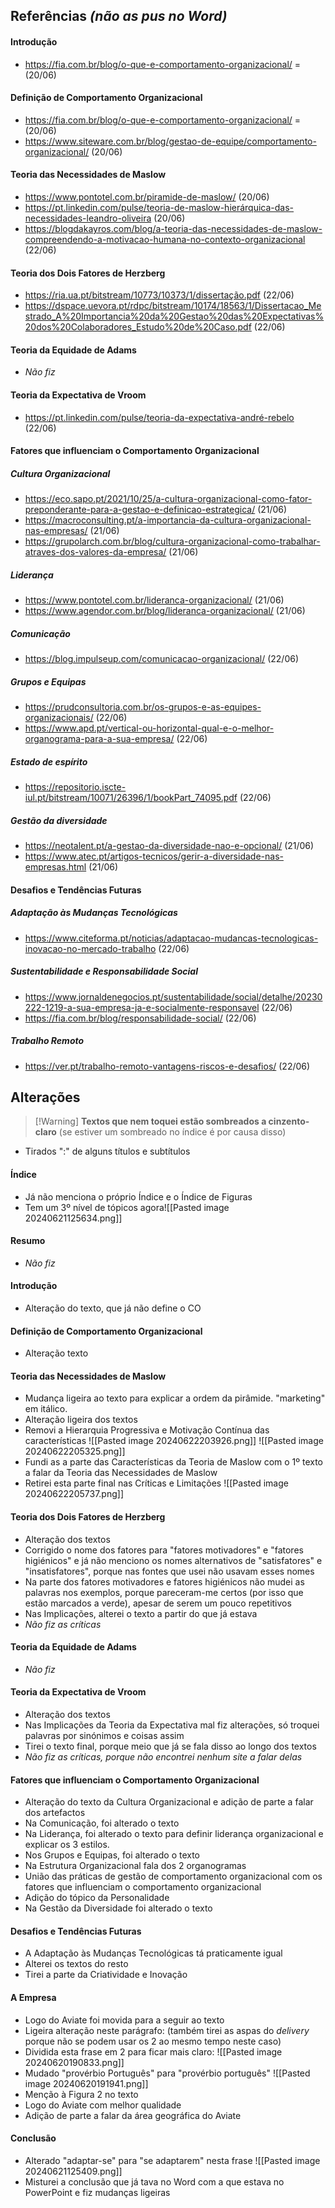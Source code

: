 ## Referências *(não as pus no Word)*
#### Introdução
- https://fia.com.br/blog/o-que-e-comportamento-organizacional/ = (20/06)
#### Definição de Comportamento Organizacional
- https://fia.com.br/blog/o-que-e-comportamento-organizacional/ = (20/06)
- https://www.siteware.com.br/blog/gestao-de-equipe/comportamento-organizacional/ (20/06)
#### Teoria das Necessidades de Maslow
- https://www.pontotel.com.br/piramide-de-maslow/ (20/06)
- https://pt.linkedin.com/pulse/teoria-de-maslow-hierárquica-das-necessidades-leandro-oliveira (20/06)
- https://blogdakayros.com/blog/a-teoria-das-necessidades-de-maslow-compreendendo-a-motivacao-humana-no-contexto-organizacional (22/06)
#### Teoria dos Dois Fatores de Herzberg
- https://ria.ua.pt/bitstream/10773/10373/1/dissertação.pdf (22/06)
- https://dspace.uevora.pt/rdpc/bitstream/10174/18563/1/Dissertacao_Mestrado_A%20Importancia%20da%20Gestao%20das%20Expectativas%20dos%20Colaboradores_Estudo%20de%20Caso.pdf (22/06)

#### Teoria da Equidade de Adams
- *Não fiz*

#### Teoria da Expectativa de Vroom
- https://pt.linkedin.com/pulse/teoria-da-expectativa-andré-rebelo (22/06)

#### Fatores que influenciam o Comportamento Organizacional
##### Cultura Organizacional
- https://eco.sapo.pt/2021/10/25/a-cultura-organizacional-como-fator-preponderante-para-a-gestao-e-definicao-estrategica/ (21/06)
- https://macroconsulting.pt/a-importancia-da-cultura-organizacional-nas-empresas/ (21/06)
- https://grupolarch.com.br/blog/cultura-organizacional-como-trabalhar-atraves-dos-valores-da-empresa/ (21/06)
##### Liderança
- https://www.pontotel.com.br/lideranca-organizacional/ (21/06)
- https://www.agendor.com.br/blog/lideranca-organizacional/ (21/06)
##### Comunicação
- https://blog.impulseup.com/comunicacao-organizacional/ (22/06)
##### Grupos e Equipas
- https://prudconsultoria.com.br/os-grupos-e-as-equipes-organizacionais/ (22/06)
- https://www.apd.pt/vertical-ou-horizontal-qual-e-o-melhor-organograma-para-a-sua-empresa/ (22/06)
##### Estado de espírito
- https://repositorio.iscte-iul.pt/bitstream/10071/26396/1/bookPart_74095.pdf (22/06)
##### Gestão da diversidade
- https://neotalent.pt/a-gestao-da-diversidade-nao-e-opcional/ (21/06)
- https://www.atec.pt/artigos-tecnicos/gerir-a-diversidade-nas-empresas.html (21/06)

#### Desafios e Tendências Futuras
##### Adaptação às Mudanças Tecnológicas
- https://www.citeforma.pt/noticias/adaptacao-mudancas-tecnologicas-inovacao-no-mercado-trabalho (22/06)
##### Sustentabilidade e Responsabilidade Social
- https://www.jornaldenegocios.pt/sustentabilidade/social/detalhe/20230222-1219-a-sua-empresa-ja-e-socialmente-responsavel (22/06)
- https://fia.com.br/blog/responsabilidade-social/ (22/06)
##### Trabalho Remoto
- https://ver.pt/trabalho-remoto-vantagens-riscos-e-desafios/ (22/06)

## Alterações
>[!Warning] **Textos que nem toquei estão sombreados a cinzento-claro** (se estiver um sombreado no índice é por causa disso)

- Tirados ":" de alguns títulos e subtítulos
#### Índice
- Já não menciona o próprio Índice e o Índice de Figuras
- Tem um 3º nível de tópicos agora![[Pasted image 20240621125634.png]]
#### Resumo
- *Não fiz*
#### Introdução
- Alteração do texto, que já não define o CO
#### Definição de Comportamento Organizacional
- Alteração texto
#### Teoria das Necessidades de Maslow
- Mudança ligeira ao texto para explicar a ordem da pirâmide. "marketing" em itálico. 
- Alteração ligeira dos textos
- Removi a Hierarquia Progressiva e Motivação Contínua das características
  ![[Pasted image 20240622203926.png]] ![[Pasted image 20240622205325.png]]
- Fundi as a parte das Características da Teoria de Maslow com o 1º texto a falar da Teoria das Necessidades de Maslow
- Retirei esta parte final nas Críticas e Limitações
  ![[Pasted image 20240622205737.png]]
#### Teoria dos Dois Fatores de Herzberg
- Alteração dos textos
- Corrigido o nome dos fatores para "fatores motivadores" e "fatores higiénicos" e já não menciono os nomes alternativos de "satisfatores" e "insatisfatores", porque nas fontes que usei não usavam esses nomes
- Na parte dos fatores motivadores e fatores higiénicos não mudei as palavras nos exemplos, porque pareceram-me certos (por isso que estão marcados a verde), apesar de serem um pouco repetitivos 
- Nas Implicações, alterei o texto a partir do que já estava
- *Não fiz as críticas*
#### Teoria da Equidade de Adams
- *Não fiz*

#### Teoria da Expectativa de Vroom
- Alteração dos textos
- Nas Implicações da Teoria da Expectativa mal fiz alterações, só troquei palavras por sinónimos e coisas assim
- Tirei o texto final, porque meio que já se fala disso ao longo dos textos
- *Não fiz as críticas, porque não encontrei nenhum site a falar delas*



#### Fatores que influenciam o Comportamento Organizacional
- Alteração do texto da Cultura Organizacional e adição de parte a falar dos artefactos
- Na Comunicação, foi alterado o texto
- Na Liderança, foi alterado o texto para definir liderança organizacional e explicar os 3 estilos.
- Nos Grupos e Equipas, foi alterado o texto
- Na Estrutura Organizacional fala dos 2 organogramas
- União das práticas de gestão de comportamento organizacional com os fatores que influenciam o comportamento organizacional
- Adição do tópico da Personalidade
- Na Gestão da Diversidade foi alterado o texto

#### Desafios e Tendências Futuras
- A Adaptação às Mudanças Tecnológicas tá praticamente igual
- Alterei os textos do resto
- Tirei a parte da Criatividade e Inovação

#### A Empresa
- Logo do Aviate foi movida para a seguir ao texto
- Ligeira alteração neste parágrafo: (também tirei as aspas do _delivery_ porque não se podem usar os 2 ao mesmo tempo neste caso)  
- Dividida esta frase em 2 para ficar mais claro: ![[Pasted image 20240620190833.png]]
- Mudado "provérbio Português" para "provérbio português" ![[Pasted image 20240620191941.png]]
- Menção à Figura 2 no texto
- Logo do Aviate com melhor qualidade
- Adição de parte a falar da área geográfica do Aviate
#### Conclusão
- Alterado "adaptar-se" para "se adaptarem" nesta frase
  ![[Pasted image 20240621125409.png]]
- Misturei a conclusão que já tava no Word com a que estava no PowerPoint e fiz mudanças ligeiras